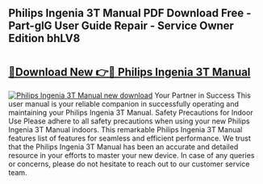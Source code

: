 ## Philips Ingenia 3T Manual PDF Download Free - Part-glG User Guide Repair - Service Owner Edition bhLV8

# <h2><a href="http://cf14309.oget.top/?id=Philips+Ingenia+3T+Manual">🔗Download New 👉🔴 Philips Ingenia 3T Manual</a></h2>

[![Philips Ingenia 3T Manual new download](https://i.imgur.com/5g1atiW.png)](http://cf14309.oget.top/?id=Philips+Ingenia+3T+Manual)
Your Partner in Success This user manual is your reliable companion in successfully operating and maintaining your Philips Ingenia 3T Manual. Safety Precautions for Indoor Use Please adhere to all safety precautions when using your new Philips Ingenia 3T Manual indoors. This remarkable Philips Ingenia 3T Manual features list of features for seamless and efficient performance. We trust that the Philips Ingenia 3T Manual has been an accurate and detailed resource in your efforts to master your new device. In case of any queries or concerns, please do not hesitate to reach out to our customer service team.
